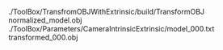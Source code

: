 ./ToolBox/TransfromOBJWithExtrinsic/build/TransformOBJ  normalized_model.obj ./ToolBox/Parameters/CameraIntrinsicExtrinsic/model_000.txt transformed_000.obj